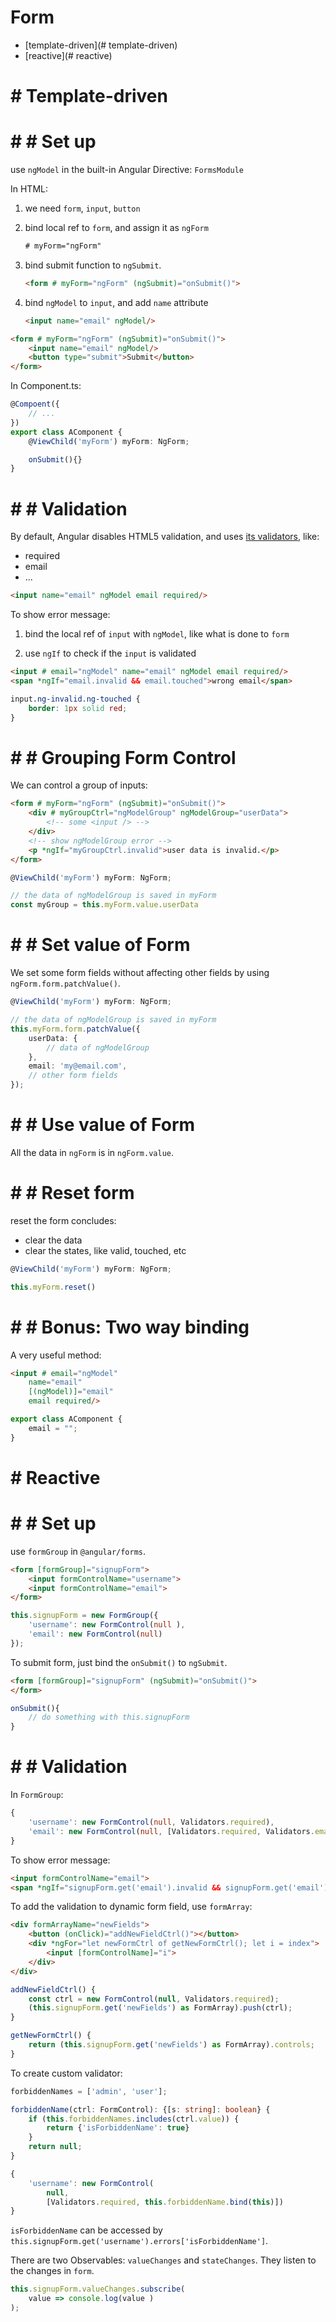 #  Form

* [template-driven](# template-driven)
* [reactive](# reactive)

# #  Template-driven

# # #  Set up

use `ngModel` in the built-in Angular Directive: `FormsModule`

In HTML:

1. we need `form`, `input`, `button`

2. bind local ref to `form`, and assign it as `ngForm`

    ```html
    # myForm="ngForm"
    ```

3. bind submit function to `ngSubmit`.

    ```html
    <form # myForm="ngForm" (ngSubmit)="onSubmit()">
    ```

4. bind `ngModel` to `input`, and add `name` attribute

    ```html
    <input name="email" ngModel/>
    ```

```html
<form # myForm="ngForm" (ngSubmit)="onSubmit()">
    <input name="email" ngModel/>
    <button type="submit">Submit</button>
</form>
```

In Component.ts:

```typescript
@Compoent({
    // ...
})
export class AComponent {
    @ViewChild('myForm') myForm: NgForm;

    onSubmit(){}
}
```

# # #  Validation

By default, Angular disables HTML5 validation, and uses [its validators](https://angular.io/api/forms/Validators), like:

* required
* email
* ...

```html
<input name="email" ngModel email required/>
```

To show error message:

1. bind the local ref of `input` with `ngModel`, like what is done to `form`

2. use `ngIf` to check if the `input` is validated

```html
<input # email="ngModel" name="email" ngModel email required/>
<span *ngIf="email.invalid && email.touched">wrong email</span>
```

```css
input.ng-invalid.ng-touched {
    border: 1px solid red;
}
```

# # #  Grouping Form Control

We can control a group of inputs:

```html
<form # myForm="ngForm" (ngSubmit)="onSubmit()">
    <div # myGroupCtrl="ngModelGroup" ngModelGroup="userData">
        <!-- some <input /> -->
    </div>
    <!-- show ngModelGroup error -->
    <p *ngIf="myGroupCtrl.invalid">user data is invalid.</p>
</form>
```

```typescript
@ViewChild('myForm') myForm: NgForm;

// the data of ngModelGroup is saved in myForm
const myGroup = this.myForm.value.userData
```

# # #  Set value of Form

We set some form fields without affecting other fields by using `ngForm.form.patchValue()`.

```typescript
@ViewChild('myForm') myForm: NgForm;

// the data of ngModelGroup is saved in myForm
this.myForm.form.patchValue({
    userData: {
        // data of ngModelGroup
    },
    email: 'my@email.com',
    // other form fields
});
```

# # #  Use value of Form

All the data in `ngForm` is in `ngForm.value`.

# # #  Reset form

reset the form concludes:

* clear the data
* clear the states, like valid, touched, etc

```typescript
@ViewChild('myForm') myForm: NgForm;

this.myForm.reset()
```

# # #  Bonus: Two way binding

A very useful method:

```html
<input # email="ngModel"
    name="email"
    [(ngModel)]="email"
    email required/>
```

```typescript
export class AComponent {
    email = "";
}
```

# #  Reactive

# # #  Set up

use `formGroup` in `@angular/forms`.

```html
<form [formGroup]="signupForm">
    <input formControlName="username">
    <input formControlName="email">
</form>
```

```typescript
this.signupForm = new FormGroup({
    'username': new FormControl(null ),
    'email': new FormControl(null)
});
```

To submit form, just bind the `onSubmit()` to `ngSubmit`.

```html
<form [formGroup]="signupForm" (ngSubmit)="onSubmit()">
</form>
```

```typescript
onSubmit(){
    // do something with this.signupForm
}
```

# # #  Validation

In `FormGroup`:

```typescript
{
    'username': new FormControl(null, Validators.required),
    'email': new FormControl(null, [Validators.required, Validators.email]),
}
```

To show error message:

```html
<input formControlName="email">
<span *ngIf="signupForm.get('email').invalid && signupForm.get('email').touched">Email error</span>
```

To add the validation to dynamic form field, use `formArray`:

```html
<div formArrayName="newFields">
    <button (onClick)="addNewFieldCtrl()"></button>
    <div *ngFor="let newFormCtrl of getNewFormCtrl(); let i = index">
        <input [formControlName]="i">
    </div>
</div>
```

```typescript
addNewFieldCtrl() {
    const ctrl = new FormControl(null, Validators.required);
    (this.signupForm.get('newFields') as FormArray).push(ctrl);
}

getNewFormCtrl() {
    return (this.signupForm.get('newFields') as FormArray).controls;
}
```

To create custom validator:

```typescript
forbiddenNames = ['admin', 'user'];

forbiddenName(ctrl: FormControl): {[s: string]: boolean} {
    if (this.forbiddenNames.includes(ctrl.value)) {
        return {'isForbiddenName': true}
    }
    return null;
}

{
    'username': new FormControl(
        null,
        [Validators.required, this.forbiddenName.bind(this)])
}
```

`isForbiddenName` can be accessed by `this.signupForm.get('username').errors['isForbiddenName']`.

There are two Observables: `valueChanges` and `stateChanges`. They listen to the changes in `form`.

```typescript
this.signupForm.valueChanges.subscribe(
    value => console.log(value )
);
```
